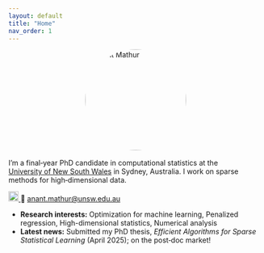 ```yaml
---
layout: default
title: "Home"
nav_order: 1
---
```

<img src="{{ '/assets/img/profile.jpg' | relative_url }}"
     alt="Anant Mathur"
     style="width:200px !important; max-width:none; border-radius:50%; display:block; margin:0 auto 1rem;" />



I’m a final‑year PhD candidate in computational statistics at the  
[University of New South Wales](https://www.unsw.edu.au/science/our-schools/maths) in Sydney, Australia. I work on sparse
methods for high‑dimensional data.

<a href="https://scholar.google.com/citations?user=vup-L7oAAAAJ&hl=en"
     target="_blank" rel="noopener">
    <img src="{{ '/assets/img/Google_Scholar_logo.svg.png' | relative_url }}"
         alt="Google Scholar profile"
         style="width:20px; height:20px;"/>
  </a>
 📧 [anant.mathur@unsw.edu.au](mailto:anant.mathur@unsw.edu.au)


- **Research interests:** Optimization for machine learning,  Penalized regression, High-dimensional statistics, Numerical analysis
- **Latest news:** Submitted my PhD thesis, *Efficient Algorithms for Sparse Statistical Learning*  (April 2025); on the post‑doc market!
